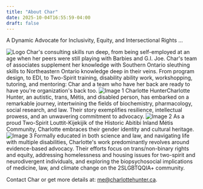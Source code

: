 ```yaml
---
title: "About Char"
date: 2025-10-04T16:55:59-04:00
draft: false
---
```


A Dynamic Advocate for Inclusivity, Equity, and Intersectional Rights ...
<!--more-->
![Logo](/images/logo-250.jpg)
Char's consulting skills run deep, from being self-employed at an age when her peers were still playing with Barbies and G.I. Joe. Char's team of associates supplement her knowledge with Southern Ontario sleuthing skills to Northeastern Ontario knowledge deep in their veins. From program design, to EDI, to Two-Spirit training, disability ability work, workshopping, tutoring, and mentoring: Char and a team who have her back are ready to have you're organization's back too.
![Image 1](/images/aaa.png)
Charlotte HunterCharlotte Hunter, an autistic, trans, Métis, and disabled person, has embarked on a remarkable journey, intertwining the fields of biochemistry, pharmacology, social research, and law. Their story exemplifies resilience, intellectual prowess, and an unwavering commitment to advocacy.
![Image 2](/images/bbb.png)
As a proud Two-Spirit Louttit-Kijekijik of the Historic Abitibi Inland Métis Community, Charlotte embraces their gender identity and cultural heritage.
![Image 3](/images/ccc.png)
Formally educated in both science and law, and navigating life with multiple disabilities, Charlotte's work predominantly revolves around evidence-based advocacy. Their efforts focus on trans/non-binary rights and equity, addressing homelessness and housing issues for two-spirit and neurodivergent individuals, and exploring the biopsychosocial implications of medicine, law, and climate change on the 2SLGBTQQIA+ community.

Contact Char or get more details at: me@charlottehunter.ca.
